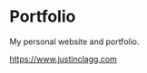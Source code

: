 # Portfolio

My personal website and portfolio.

<a href="https://www.justinclagg.com" target="_blank">https://www.justinclagg.com</a>